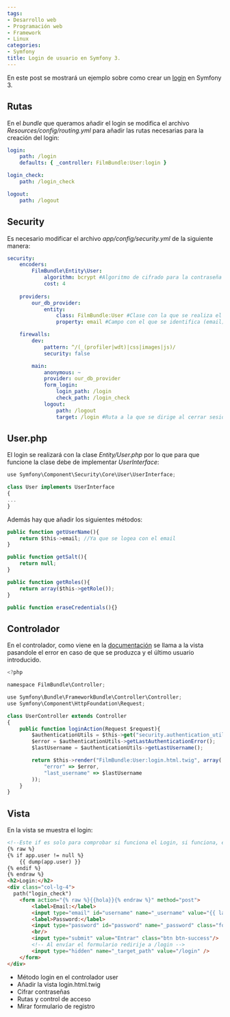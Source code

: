 ```yaml
---
tags:
- Desarrollo web
- Programación web
- Framework
- Linux
categories:
- Symfony
title: Login de usuario en Symfony 3.
---
```


En este post se mostrará un ejemplo sobre como crear un [login](http://symfony.com/doc/current/security/form_login_setup.html) en Symfony 3.

## Rutas

En el *bundle* que queramos añadir el login se modifica el archivo *Resources/config/routing.yml* para añadir las rutas necesarias para la creación del login:

```yml
login:
    path: /login
    defaults: { _controller: FilmBundle:User:login }

login_check:
    path: /login_check

logout:
    path: /logout
```

## Security

Es necesario modificar el archivo *app/config/security.yml* de la siguiente manera:

```yml
security:
    encoders:
        FilmBundle\Entity\User:
            algorithm: bcrypt #Algoritmo de cifrado para la contraseña
            cost: 4
            
    providers:
        our_db_provider: 
            entity:
                class: FilmBundle:User #Clase con la que se realiza el login (Usuario)
                property: email #Campo con el que se identifica (email)

    firewalls:
        dev:
            pattern: ^/(_(profiler|wdt)|css|images|js)/
            security: false

        main:
            anonymous: ~
            provider: our_db_provider 
            form_login:
                login_path: /login
                check_path: /login_check
            logout:
                path: /logout
                target: /login #Ruta a la que se dirige al cerrar sesión (vuelve al login)
```

## User.php

El login se realizará con la clase *Entity/User.php* por lo que para que funcione la clase debe de implementar *UserInterface*: 

```javascript
use Symfony\Component\Security\Core\User\UserInterface;

class User implements UserInterface
{
...
}
```

Además hay que añadir los siguientes métodos:

```javascript
public function getUserName(){
    return $this->email; //Ya que se logea con el email
}

public function getSalt(){
    return null;
}

public function getRoles(){
    return array($this->getRole());
}

public function eraseCredentials(){}
```

## Controlador

En el controlador, como viene en la [documentación](http://symfony.com/doc/current/security/form_login_setup.html) se llama a la vista pasandole el error en caso de que se produzca y el último usuario introducido.

```javascript
<?php

namespace FilmBundle\Controller;

use Symfony\Bundle\FrameworkBundle\Controller\Controller;
use Symfony\Component\HttpFoundation\Request;

class UserController extends Controller
{
    public function loginAction(Request $request){
        $authenticationUtils = $this->get("security.authentication_utils");
        $error = $authenticationUtils->getLastAuthenticationError();
        $lastUsername = $authenticationUtils->getLastUsername();

        return $this->render("FilmBundle:User:login.html.twig", array(
            "error" => $error,
            "last_username" => $lastUsername
        ));
    }
}
```

## Vista

En la vista se muestra el login:

```html
<!--Este if es solo para comprobar si funciona el Login, si funciona, eliminarlo-->
{% raw %}
{% if app.user != null %}
	{{ dump(app.user) }}
{% endif %}
{% endraw %}
<h2>Login:</h2>
<div class="col-lg-4">
  path("login_check")
	<form action="{% raw %}{{hola}}{% endraw %}" method="post">
		<label>Email:</label>
		<input type="email" id="username" name="_username" value="{{ last_username }}" class="form-control" />
		<label>Password:</label>
		<input type="password" id="password" name="_password" class="form-control" />
		<br/>
		<input type="submit" value="Entrar" class="btn btn-success"/>
		<!-- Al envíar el formulario redirije a /login -->
		<input type="hidden" name="_target_path" value="/login" />
	</form>
</div>
```


- Método login en el controlador user
- Añadir la vista login.html.twig
- Cifrar contraseñas
- Rutas y control de acceso
- Mirar formulario de registro
